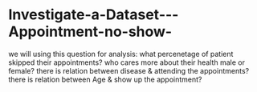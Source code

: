 # Investigate-a-Dataset---Appointment-no-show-
we will using this question for analysis: what percenetage of patient skipped their appointments? who cares more about their health male or female? there is relation between disease &amp; attending the appointments? there is relation between Age &amp; show up the appointment?
